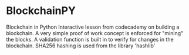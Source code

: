 # BlockchainPY
Blockchain in Python
Interactive lesson from codecademy on building a blockchain.
A very simple proof of work concept is enforced for "mining" the blocks.
A validation function is built in to verify for changes in the blockchain.
SHA256 hashing is used from the library 'hashlib'
